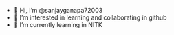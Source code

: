 - 👋 Hi, I’m @sanjayganapa72003
- 👀 I’m interested in  learning and collaborating in github
- 🌱 I’m currently learning in NITK

<!---
sanjayganapa72003/sanjayganapa72003 is a ✨ special ✨ repository because its `README.md` (this file) appears on your GitHub profile.
You can click the Preview link to take a look at your changes.
--->
